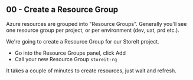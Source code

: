 ## 00 - Create a Resource Group

Azure resources are grouped into "Resource Groups". Generally you'll see one resource group per project, or per environment (dev, uat, prd etc.).

We're going to create a Resource Group for our StoreIt project.

* Go into the Resource Groups panel, click Add
* Call your new Resource Group `storeit-rg`

It takes a couple of minutes to create resources, just wait and refresh.
